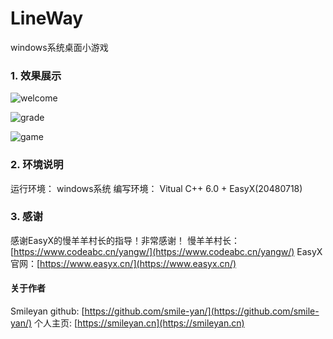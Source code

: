 # LineWay
windows系统桌面小游戏
### 1. 效果展示
![welcome](https://github.com/smile-yan/LineWay/blob/master/%E6%95%88%E6%9E%9C%E5%9B%BE/1.png)

![grade](https://github.com/smile-yan/LineWay/blob/master/%E6%95%88%E6%9E%9C%E5%9B%BE/2.png)

![game](https://github.com/smile-yan/LineWay/blob/master/%E6%95%88%E6%9E%9C%E5%9B%BE/3.png)

### 2. 环境说明
运行环境： windows系统
编写环境： Vitual C++ 6.0 + EasyX(20480718)

### 3. 感谢
感谢EasyX的慢羊羊村长的指导！非常感谢！
慢羊羊村长：[https://www.codeabc.cn/yangw/](https://www.codeabc.cn/yangw/)
EasyX官网：[https://www.easyx.cn/](https://www.easyx.cn/)

#### 关于作者
Smileyan
github: [https://github.com/smile-yan/](https://github.com/smile-yan/)
个人主页: [https://smileyan.cn](https://smileyan.cn)


